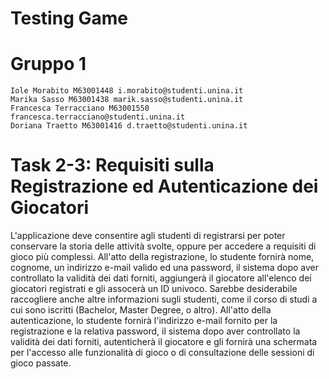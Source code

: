 # Testing Game
# Gruppo 1

    Iole Morabito M63001448 i.morabito@studenti.unina.it
    Marika Sasso M63001438 marik.sasso@studenti.unina.it
    Francesca Terracciano M63001550 francesca.terracciano@studenti.unina.it
    Doriana Traetto M63001416 d.traetto@studenti.unina.it

# Task 2-3: Requisiti sulla Registrazione ed Autenticazione dei Giocatori

L'applicazione deve consentire agli studenti di registrarsi per poter conservare la storia delle attività svolte, oppure per accedere a requisiti di gioco più complessi. All'atto della registrazione, lo studente fornirà nome, cognome, un indirizzo e-mail valido ed una password, il sistema dopo aver controllato la validità dei dati forniti, aggiungerà il giocatore all'elenco dei giocatori registrati e gli assocerà un ID univoco. Sarebbe desiderabile raccogliere anche altre informazioni sugli studenti, come il corso di studi a cui sono iscritti (Bachelor, Master Degree, o altro).
All'atto della autenticazione, lo studente fornirà l'indirizzo e-mail fornito per la registrazione e la relativa password, il sistema dopo aver controllato la validità dei dati forniti, autenticherà il giocatore e gli fornirà una schermata per l'accesso alle funzionalità di gioco o di consultazione delle sessioni di gioco passate.
